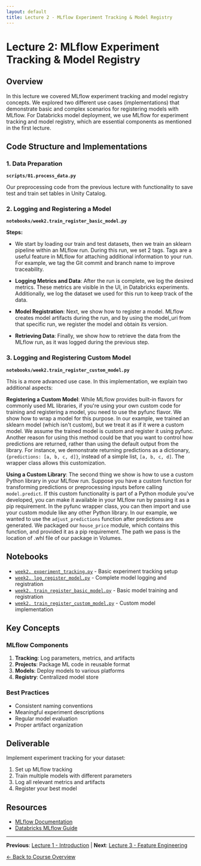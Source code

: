 ```yaml
---
layout: default
title: Lecture 2 - MLflow Experiment Tracking & Model Registry
---
```


# Lecture 2: MLflow Experiment Tracking & Model Registry

## Overview

In this lecture we covered MLflow experiment tracking and model registry concepts. We explored two different use cases (implementations) that demonstrate basic and complex scenarios for registering models with MLflow. For Databricks model deployment, we use MLflow for experiment tracking and model registry, which are essential components as mentioned in the first lecture.

## Code Structure and Implementations

### 1. Data Preparation

**`scripts/01.process_data.py`**

Our preprocessing code from the previous lecture with functionality to save test and train set tables in Unity Catalog.

### 2. Logging and Registering a Model

**`notebooks/week2.train_register_basic_model.py`**

**Steps:**

- We start by loading our train and test datasets, then we train an sklearn pipeline within an MLflow run. During this run, we set 2 tags. Tags are a useful feature in MLflow for attaching additional information to your run. For example, we tag the Git commit and branch name to improve traceability.

- **Logging Metrics and Data**: After the run is complete, we log the desired metrics. These metrics are visible in the UI, in Databricks experiments. Additionally, we log the dataset we used for this run to keep track of the data.

- **Model Registration**: Next, we show how to register a model. MLflow creates model artifacts during the run, and by using the model_uri from that specific run, we register the model and obtain its version.

- **Retrieving Data**: Finally, we show how to retrieve the data from the MLflow run, as it was logged during the previous step.

### 3. Logging and Registering Custom Model

**`notebooks/week2.train_register_custom_model.py`**

This is a more advanced use case. In this implementation, we explain two additional aspects:

**Registering a Custom Model**: While MLflow provides built-in flavors for commonly used ML libraries, if you're using your own custom code for training and registering a model, you need to use the pyfunc flavor. We show how to wrap a model for this purpose. In our example, we trained an sklearn model (which isn't custom), but we treat it as if it were a custom model. We assume the trained model is custom and register it using pyfunc. Another reason for using this method could be that you want to control how predictions are returned, rather than using the default output from the library. For instance, we demonstrate returning predictions as a dictionary, `{predictions: [a, b, c, d]}`, instead of a simple list, `[a, b, c, d]`. The wrapper class allows this customization.

**Using a Custom Library**: The second thing we show is how to use a custom Python library in your MLflow run. Suppose you have a custom function for transforming predictions or preprocessing inputs before calling `model.predict`. If this custom functionality is part of a Python module you've developed, you can make it available in your MLflow run by passing it as a pip requirement. In the pyfunc wrapper class, you can then import and use your custom module like any other Python library. In our example, we wanted to use the `adjust_predictions` function after predictions are generated. We packaged our `house_price` module, which contains this function, and provided it as a pip requirement. The path we pass is the location of .whl file of our package in Volumes.

## Notebooks
- [`week2. experiment_tracking.py`](../notebooks/week2.%20experiment_tracking.py) - Basic experiment tracking setup
- [`week2. log_register_model.py`](../notebooks/week2.%20log_register_model.py) - Complete model logging and registration
- [`week2. train_register_basic_model.py`](../notebooks/week2.%20train_register_basic_model.py) - Basic model training and registration
- [`week2. train_register_custom_model.py`](../notebooks/week2.%20train_register_custom_model.py) - Custom model implementation

## Key Concepts

### MLflow Components
1. **Tracking**: Log parameters, metrics, and artifacts
2. **Projects**: Package ML code in reusable format
3. **Models**: Deploy models to various platforms
4. **Registry**: Centralized model store

### Best Practices
- Consistent naming conventions
- Meaningful experiment descriptions
- Regular model evaluation
- Proper artifact organization

## Deliverable
Implement experiment tracking for your dataset:
1. Set up MLflow tracking
2. Train multiple models with different parameters
3. Log all relevant metrics and artifacts
4. Register your best model

## Resources
- [MLflow Documentation](https://mlflow.org/docs/latest/index.html)
- [Databricks MLflow Guide](https://docs.databricks.com/mlflow/index.html)

---

**Previous**: [Lecture 1 - Introduction](lecture-1.md) | **Next**: [Lecture 3 - Feature Engineering](lecture-3.md)

[← Back to Course Overview](../index.md)
